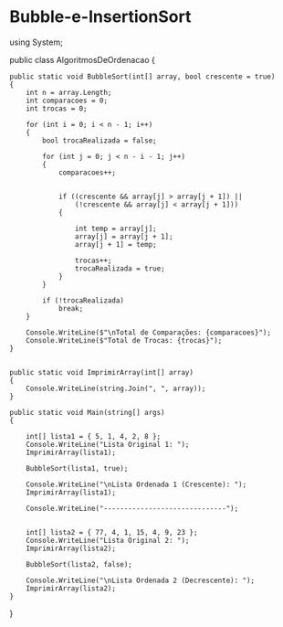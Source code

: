 # Bubble-e-InsertionSort
using System;

public class AlgoritmosDeOrdenacao
{
    
    public static void BubbleSort(int[] array, bool crescente = true)
    {
        int n = array.Length;
        int comparacoes = 0;
        int trocas = 0;

        for (int i = 0; i < n - 1; i++)
        {
            bool trocaRealizada = false; 

            for (int j = 0; j < n - i - 1; j++)
            {
                comparacoes++;

                
                if ((crescente && array[j] > array[j + 1]) ||
                    (!crescente && array[j] < array[j + 1]))
                {
                    
                    int temp = array[j];
                    array[j] = array[j + 1];
                    array[j + 1] = temp;

                    trocas++;
                    trocaRealizada = true;
                }
            }

            if (!trocaRealizada)
                break;
        }

        Console.WriteLine($"\nTotal de Comparações: {comparacoes}");
        Console.WriteLine($"Total de Trocas: {trocas}");
    }

    
    public static void ImprimirArray(int[] array)
    {
        Console.WriteLine(string.Join(", ", array));
    }

    public static void Main(string[] args)
    {
       
        int[] lista1 = { 5, 1, 4, 2, 8 };
        Console.WriteLine("Lista Original 1: ");
        ImprimirArray(lista1);

        BubbleSort(lista1, true); 

        Console.WriteLine("\nLista Ordenada 1 (Crescente): ");
        ImprimirArray(lista1);

        Console.WriteLine("------------------------------");

       
        int[] lista2 = { 77, 4, 1, 15, 4, 9, 23 };
        Console.WriteLine("Lista Original 2: ");
        ImprimirArray(lista2);

        BubbleSort(lista2, false); 

        Console.WriteLine("\nLista Ordenada 2 (Decrescente): ");
        ImprimirArray(lista2);
    }
}
